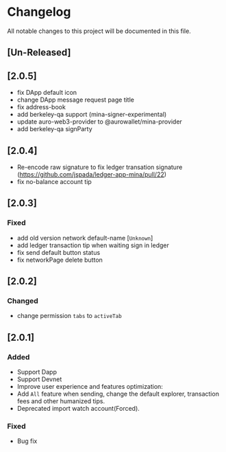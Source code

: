 # Changelog
All notable changes to this project will be documented in this file.


## [Un-Released]


## [2.0.5]

- fix DApp default icon
- change DApp message request page title
- fix address-book 
- add berkeley-qa support (mina-signer-experimental)
- update auro-web3-provider to @aurowallet/mina-provider
- add berkeley-qa signParty
## [2.0.4]

- Re-encode raw signature to fix ledger transation signature  (https://github.com/jspada/ledger-app-mina/pull/22)
- fix no-balance account tip

## [2.0.3]

### Fixed
- add old version network default-name [`Unknown`]
- add ledger transaction tip when waiting sign in ledger
- fix send default button status 
- fix networkPage delete button 
 

## [2.0.2]

### Changed
- change permission `tabs` to `activeTab`


## [2.0.1]

### Added
- Support Dapp
- Support Devnet
- Improve user experience and features optimization:
- Add `All` feature when sending, change the default explorer, transaction fees and other humanized tips.
- Deprecated import watch account(Forced).

### Fixed
- Bug fix

